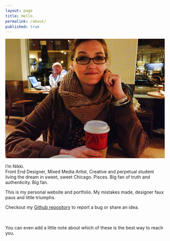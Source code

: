 ```yaml
---
layout: page
title: Hello.
permalink: /about/
published: true
---
```

<img class="col one" src="/img/nikki_pic.jpg">


I’m Nikki.<br>
Front End Designer, Mixed Media Artist, Creative and perpetual student living the dream in sweet, sweet Chicago. Pisces. Big fan of truth and authenticity. Big fan.

This is my personal website and portfolio. My mistakes made, designer faux paus and little triumphs.

Checkout my <a href="https://github.com/nikolspencer/nikolspencer.github.io">Github repository</a> to report a bug or share an idea.

<!--- Thanks to the following:

/BASSCSS
Jekyll
Refills
Type Scale
-->


<br/>
<br/>
<span class="contacticon center">
	<a href="mailto:nikolspencer@gmail.com"><i class="fa fa-envelope"></i></a>
	<a href="https://github.com/nikolspencer" target="_blank"><i class="fa fa-github-square"></i></a>
	<a href="https://www.linkedin.com/nikolspencer" target="_blank"><i class="fa fa-linkedin-square"></i></a>
	<a href="http://instagram.com/nikolspencer" target="_blank"><i class="fa fa-instagram"></i></a>
	<a href="https://twitter.com/nikolspencer" target="_blank"><i class="fa fa-twitter-square"></i></a>
</span>

<div class="col three caption">
	You can even add a little note about which of these is the best way to reach you.
</div>
